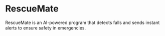 # RescueMate
RescueMate is an AI-powered program that detects falls and sends instant alerts to ensure safety in emergencies.
